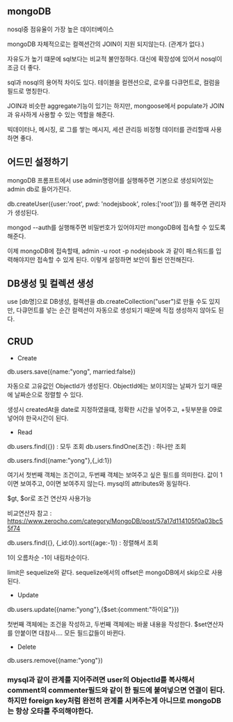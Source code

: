 ## mongoDB

nosql중 점유율이 가장 높은 데이터베이스

mongoDB 자체적으로는 컬렉션간의 JOIN이 지원 되지않는다. (관계가 없다.)

자유도가 높기 떄문에 sql보다는 비교적 불안정하다. 대신에 확장성에 있어서 nosql이 조금 더 좋다.

sql과 nosql의 용어적 차이도 있다. 테이블을 컬렌션으로, 로우를 다큐먼트로, 컬럼을 필드로 명칭한다.

JOIN과 비슷한 aggregate기능이 있기는 하지만, mongoose에서 populate가 JOIN과 유사하게 사용할 수 있는 역할을 해준다.

빅데이터나, 메시징, 로 그를 쌓는 메시지, 세션 관리등 비정형 데이터를 관리할때 사용하면 좋다.

## 어드민 설정하기

mongoDB 프롬프트에서 use admin명령어를 실행해주면 기본으로 생성되어있는 admin db로 들어가진다.

db.createUser({user:'root', pwd: 'nodejsbook', roles:['root']}) 를 해주면 관리자가 생성된다.

mongod --auth를 실행해주면 비밀번호가 있어야지만 mongoDB에 접속할 수 있도록 해준다.

이제 mongoDB에 접속할때, admin -u root -p nodejsbook 과 같이 패스워드를 입력해야지만 접속할 수 있게 된다. 이렇게 설정하면 보안이 훨씬 안전해진다.

## DB생성 및 컬렉션 생성

use [db명]으로 DB생성, 컬렉션을 db.createCollection("user")로 만들 수도 있지만, 다큐먼트를 넣는 순간 컬렉션이 자동으로 생성되기 때문에 직접 생성하지 않아도 된다.

## CRUD

- Create

db.users.save({name:"yong", married:false})

자동으로 고유값인 ObjectId가 생성된다. ObjectId에는 보이지않는 날짜가 있기 때문에 날짜순으로 정렬할 수 있다.

생성시 createdAt을 date로 지정하였을떄, 정확한 시간을 넣어주고, +뒷부분을 09로 넣어야 한국시간이 된다.

- Read

db.users.find({}) : 모두 조회
db.users.findOne(조건) : 하나만 조회

db.users.find({name:"yong"},{\_id:1})

여기서 첫번째 객체는 조건이고, 두번째 객체는 보여주고 싶은 필드를 의미한다. 값이 1이면 보여주고, 0이면 보여주지 않는다. mysql의 attributes와 동일하다.

$gt, $or로 조건 연산자 사용가능

비교연산자 참고 : https://www.zerocho.com/category/MongoDB/post/57a17d114105f0a03bc55f74

db.users.find({}, {\_id:0}).sort({age:-1}) : 정렬해서 조회

1이 오름차순 -1이 내림차순이다.

limit은 sequelize와 같다. sequelize에서의 offset은 mongoDB에서 skip으로 사용된다.

- Update

db.users.update({name:"yong"},{$set:{comment:"하이요"}})

첫번째 객체에는 조건을 작성하고, 두번째 객체에는 바꿀 내용을 작성한다. $set연산자를 안붙이면 대참사.... 모든 필드값들이 바뀐다.

- Delete

db.users.remove({name:"yong"})

### mysql과 같이 관계를 지어주려면 user의 ObjectId를 복사해서 comment의 commenter필드와 같이 한 필드에 붙여넣으면 연결이 된다. 하지만 foreign key처럼 완전히 관계를 시켜주는게 아니므로 mongoDB는 항상 오타를 주의해야한다.
